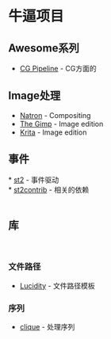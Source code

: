 # 牛逼项目

## Awesome系列
* [CG Pipeline](https://github.com/mincau/awesome-cg-pipeline) - CG方面的
 
## Image处理
* [Natron](https://natron.fr) - Compositing 
* [The Gimp](https://www.gimp.org) - Image edition 
* [Krita](https://krita.org) - Image edition 
 
## 事件
* [st2](https://github.com/StackStorm/st2) - 事件驱动  
* [st2contrib](https://github.com/StackStorm/st2contrib) - 相关的依赖   
 
## 库
 
### 文件路径
* [Lucidity](http://lucidity.readthedocs.io/en/latest/) - 文件路径模板
 
### 序列     
* [clique](https://github.com/4degrees/lucidity) - 处理序列      
